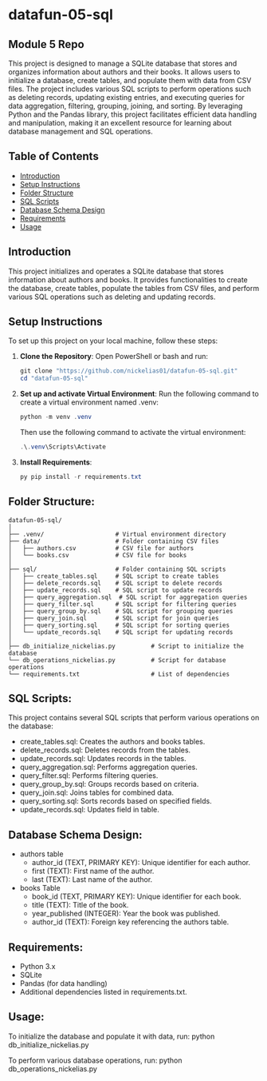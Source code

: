 # datafun-05-sql
## Module 5 Repo

This project is designed to manage a SQLite database that stores and organizes information about authors and their books. It allows users to initialize a database, create tables, and populate them with data from CSV files. The project includes various SQL scripts to perform operations such as deleting records, updating existing entries, and executing queries for data aggregation, filtering, grouping, joining, and sorting. By leveraging Python and the Pandas library, this project facilitates efficient data handling and manipulation, making it an excellent resource for learning about database management and SQL operations.

## Table of Contents
- [Introduction](#introduction)
- [Setup Instructions](#setup-instructions)
- [Folder Structure](#folder-structure)
- [SQL Scripts](#sql-scripts)
- [Database Schema Design](#database-schema-design)
- [Requirements](#requirements)
- [Usage](#usage)

## Introduction

This project initializes and operates a SQLite database that stores information about authors and books. It provides functionalities to create the database, create tables, populate the tables from CSV files, and perform various SQL operations such as deleting and updating records.

## Setup Instructions

To set up this project on your local machine, follow these steps:

1. **Clone the Repository**:
Open PowerShell or bash and run:

    ```powershell
    git clone "https://github.com/nickelias01/datafun-05-sql.git"
    cd "datafun-05-sql" 
    ```

2. **Set up and activate Virtual Environment**:
Run the following command to create a virtual environment named .venv:

    ```powershell
    python -m venv .venv
    ```

    Then use the following command to activate the virtual environment:
    
    ```powershell
    .\.venv\Scripts\Activate
    ```

3. **Install Requirements**:
    ```powershell
    py pip install -r requirements.txt
    ```

## Folder Structure:
```
datafun-05-sql/
│
├── .venv/                    # Virtual environment directory
├── data/                     # Folder containing CSV files
│   ├── authors.csv           # CSV file for authors
│   └── books.csv             # CSV file for books
│
├── sql/                      # Folder containing SQL scripts
│   ├── create_tables.sql     # SQL script to create tables
│   ├── delete_records.sql    # SQL script to delete records
│   ├── update_records.sql    # SQL script to update records
│   ├── query_aggregation.sql  # SQL script for aggregation queries
│   ├── query_filter.sql      # SQL script for filtering queries
│   ├── query_group_by.sql    # SQL script for grouping queries
│   ├── query_join.sql        # SQL script for join queries
│   ├── query_sorting.sql     # SQL script for sorting queries
│   └── update_records.sql    # SQL script for updating records
│
├── db_initialize_nickelias.py          # Script to initialize the database
└── db_operations_nickelias.py          # Script for database operations
└── requirements.txt                    # List of dependencies
```

## SQL Scripts:
This project contains several SQL scripts that perform various operations on the database:

* create_tables.sql: Creates the authors and books tables.
* delete_records.sql: Deletes records from the tables.
* update_records.sql: Updates records in the tables.
* query_aggregation.sql: Performs aggregation queries.
* query_filter.sql: Performs filtering queries.
* query_group_by.sql: Groups records based on criteria.
* query_join.sql: Joins tables for combined data.
* query_sorting.sql: Sorts records based on specified fields.
* update_records.sql: Updates field in table.

## Database Schema Design:
* authors table
    * author_id (TEXT, PRIMARY KEY): Unique identifier for each author.
    * first (TEXT): First name of the author.
    * last (TEXT): Last name of the author.
* books Table
    * book_id (TEXT, PRIMARY KEY): Unique identifier for each book.
    * title (TEXT): Title of the book.
    * year_published (INTEGER): Year the book was published.
    * author_id (TEXT): Foreign key referencing the authors table.


## Requirements:
* Python 3.x
* SQLite
* Pandas (for data handling)
* Additional dependencies listed in requirements.txt.

## Usage:

To initialize the database and populate it with data, run:
python db_initialize_nickelias.py

To perform various database operations, run:
python db_operations_nickelias.py